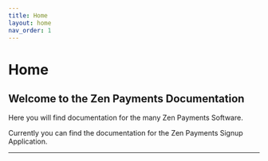 ```yaml
---
title: Home
layout: home
nav_order: 1
---
```


# Home

## Welcome to the Zen Payments Documentation

Here you will find documentation for the many Zen Payments Software.

Currently you can find the documentation for the Zen Payments Signup Application.

----
